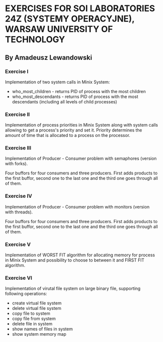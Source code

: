 # EXERCISES FOR SOI LABORATORIES 24Z (SYSTEMY OPERACYJNE), WARSAW UNIVERSITY OF TECHNOLOGY
## By Amadeusz Lewandowski

### Exercise I
Implementation of two system calls in Minix System:
- who_most_children - returns PID of process with the most children
- who_most_descendants - returns PID of process with the most descendants (including all levels of child processes)

### Exercise II
Implementation of process priorities in Minix System along with system calls allowing to get a process's priority and set it.
Priority determines the amount of time that is allocated to a process on the processor.

### Exercise III
Implementation of Producer - Consumer problem with semaphores (version with forks).

Four buffors for four consumers and three producers.
First adds products to the first buffor, second one to the last one and the third one goes through all of them.

### Exercise IV
Implementation of Producer - Consumer problem with monitors (version with threads).

Four buffors for four consumers and three producers.
First adds products to the first buffor, second one to the last one and the third one goes through all of them.

### Exercise V
Implementation of WORST FIT algorithm for allocating memory for process in Minix System and possibility to choose to between it and FIRST FIT algorithm.

### Exercise VI
Implementation of virutal file system on large binary file, supporting following operations:
- create virtual file system
- delete virtual file system
- copy file to system
- copy file from system
- delete file in system
- show names of files in system
- show system memory map
